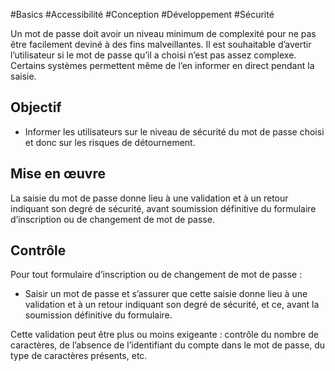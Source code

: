 
#Basics #Accessibilité #Conception #Développement #Sécurité

Un mot de passe doit avoir un niveau minimum de complexité pour ne pas être facilement deviné à des fins malveillantes. Il est souhaitable d’avertir l’utilisateur si le mot de passe qu’il a choisi n’est pas assez complexe. Certains systèmes permettent même de l’en informer en direct pendant la saisie.


## Objectif

* Informer les utilisateurs sur le niveau de sécurité du mot de passe choisi et donc sur les risques de détournement.

## Mise en œuvre

La saisie du mot de passe donne lieu à une validation et à un retour indiquant son degré de sécurité, avant soumission définitive du formulaire d’inscription ou de changement de mot de passe.

## Contrôle

Pour tout formulaire d’inscription ou de changement de mot de passe :

* Saisir un mot de passe et s’assurer que cette saisie donne lieu à une validation et à un retour indiquant son degré de sécurité, et ce, avant la soumission définitive du formulaire.

Cette validation peut être plus ou moins exigeante : contrôle du nombre de caractères, de l’absence de l’identifiant du compte dans le mot de passe, du type de caractères présents, etc.

